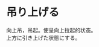 # 吊り上げる

<div class="vocab-term">
<div class="vocab-term-title">向上吊，吊起。使呈向上拉起的状态。</div>
<div class="vocab-term-content">
上方に引き上げた状態にする。
</div>
</div>